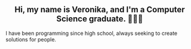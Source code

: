<h2 align="center">Hi, my name is Veronika, and I'm a Computer Science graduate. 👋👩‍🎓</h2>
I have been programming since high school, always seeking to create solutions for people.

